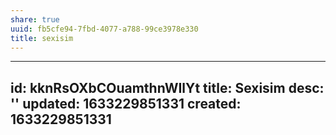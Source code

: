 ```yaml
---
share: true
uuid: fb5cfe94-7fbd-4077-a788-99ce3978e330
title: sexisim
---
```

---
id: kknRsOXbCOuamthnWIlYt
title: Sexisim
desc: ''
updated: 1633229851331
created: 1633229851331
---